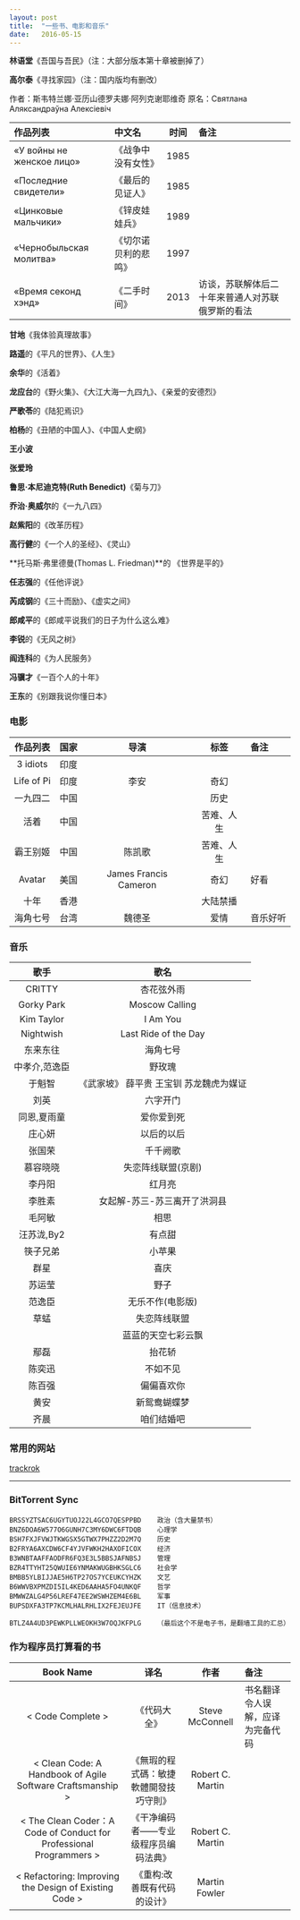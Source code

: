 ```yaml
---
layout: post
title:  "一些书、电影和音乐"
date:   2016-05-15
---
```


**林语堂**《吾国与吾民》（注：大部分版本第十章被删掉了）

**高尔泰**《寻找家园》（注：国内版均有删改）

作者：斯韦特兰娜·亚历山德罗夫娜·阿列克谢耶维奇
原名：Святлана Аляксандраўна Алексіевіч

|作品列表|中文名|时间|备注|
|:-|:-|:-:|:-|
| «У войны не женское лицо»|《战争中没有女性》|1985||
| «Последние свидетели»|《最后的见证人》|1985||
| «Цинковые мальчики»|《锌皮娃娃兵》|1989||
| «Чернобыльская молитва»|《切尔诺贝利的悲鸣》|1997||
|  «Время секонд хэнд»|《二手时间》|2013|访谈，苏联解体后二十年来普通人对苏联俄罗斯的看法|

**甘地**《我体验真理故事》<The Story of My Experiments with Truth>

**路遥**的《平凡的世界》、《人生》

**余华**的《活着》

**龙应台**的《野火集》、《大江大海一九四九》、《亲爱的安德烈》

**严歌苓**的《陆犯焉识》

**柏杨**的《丑陋的中国人》、《中国人史纲》

**王小波**

**张爱玲**

**鲁思·本尼迪克特(Ruth Benedict)**《菊与刀》<The Chrysanthemum and the Sword>

**乔治·奥威尔**的《一九八四》

**赵紫阳**的《改革历程》

**高行健**的《一个人的圣经》、《灵山》

**托马斯·弗里德曼(Thomas L. Friedman)**的 《世界是平的》<The World Is Flat: A Brief History of the Twenty-first Century>

**任志强**的《任他评说》

**芮成钢**的《三十而励》、《虚实之间》

**郎咸平**的《郎咸平说我们的日子为什么这么难》

**李锐**的《无风之树》

**阎连科**的《为人民服务》

**冯骥才**《一百个人的十年》

**王东**的《别跟我说你懂日本》

### 电影

|作品列表|国家|导演|标签|备注|
|:-:|:-:|:-:|:-:|:-|
|3 idiots|印度||||
|Life of Pi|印度|李安|奇幻||
|一九四二|中国||历史||
|活着|中国||苦难、人生||
|霸王别姬|中国|陈凯歌|苦难、人生||
|Avatar|美国|James Francis Cameron|奇幻|好看|
|十年|香港||大陆禁播||
|海角七号|台湾|魏德圣|爱情|音乐好听|


###  音乐


|歌手|歌名|
|:-:|:-:|
|CRITTY | 杏花弦外雨|
|Gorky Park | Moscow Calling|
|Kim Taylor | I Am You|
|Nightwish | Last Ride of the Day|
|东来东往 | 海角七号|
|中孝介,范逸臣 | 野玫瑰|
|于魁智 | 《武家坡》 薛平贵 王宝钏 苏龙魏虎为媒证|
|刘英 | 六字开门|
|同恩,夏雨童 | 爱你爱到死|
|庄心妍 | 以后的以后|
|张国荣 | 千千阙歌|
|慕容晓晓 | 失恋阵线联盟(京剧)|
|李丹阳 | 红月亮|
|李胜素 | 女起解-苏三-苏三离开了洪洞县|
|毛阿敏 | 相思|
|汪苏泷,By2 | 有点甜|
|筷子兄弟 | 小苹果|
|群星 | 喜庆|
|苏运莹 | 野子|
|范逸臣 | 无乐不作(电影版)|
|草蜢 | 失恋阵线联盟|
||蓝蓝的天空七彩云飘|
|鄢磊 | 抬花轿|
|陈奕迅 | 不如不见|
|陈百强 | 偏偏喜欢你|
|黄安 | 新鸳鸯蝴蝶梦|
|齐晨 | 咱们结婚吧|


### 常用的网站

[trackrok](http://www.trackerok.com/)


----------------
### BitTorrent Sync

```
BRSSYZTSAC6UGYTUOJ22L4GCO7QESPPBD    政治（含大量禁书）
BNZ6DOA6W577O6GUNH7C3MY6DWC6FTDQB    心理学
BSH7FXJFVWJTKWGSX5GTWX7PHZZ2D2M7Q    历史
B2FRYA6AXCDW6CF4YJVFWKH2HAXOFICOX    经济
B3WNBTAAFFAODFR6FQ3E3L5BBSJAFNBSJ    管理
BZR4TTYHT25QWUIE6YNMAKWUGBHKSGLC6    社会学
BMBB5YLBIJJAE5H6TP27OS7YCEUKCYHZK    文艺
B6WWVBXPMZDI5IL4KED6AAHA5FO4UNKQF    哲学
BMWWZALG4P56LREF47EE2WSWHZEM4E6BL    军事
BUPSDXFA3TP7KCMLHALRHLIX2FEJEUJFE    IT（信息技术）

BTLZ4A4UD3PEWKPLLWEOKH3W7OQJKFPLG    （最后这个不是电子书，是翻墙工具的汇总）
```

### 作为程序员打算看的书

|Book Name|译名|作者|备注|
|:-:|:-:|:-:|:-|
| < Code Complete > |《代码大全》|Steve McConnell|书名翻译令人误解，应译为完备代码|
| < Clean Code: A Handbook of Agile Software Craftsmanship > |《無瑕的程式碼：敏捷軟體開發技巧守則》| Robert C. Martin ||
| < The Clean Coder：A Code of Conduct for Professional Programmers > |《干净编码者——专业级程序员编码法典》| Robert C. Martin ||
| < Refactoring: Improving the Design of Existing Code > |《重构:改善既有代码的设计》|Martin Fowler||
